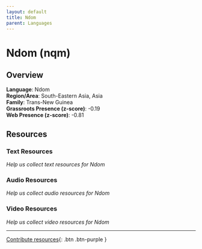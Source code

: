 ```yaml
---
layout: default
title: Ndom
parent: Languages
---
```


# Ndom (nqm)

## Overview

**Language**: Ndom  
**Region/Area**: South-Eastern Asia, Asia  
**Family**: Trans-New Guinea  
**Grassroots Presence (z-score)**: -0.19  
**Web Presence (z-score)**: -0.81  

## Resources

### Text Resources
*Help us collect text resources for Ndom*

### Audio Resources
*Help us collect audio resources for Ndom*

### Video Resources
*Help us collect video resources for Ndom*

---

[Contribute resources](https://forms.office.com/e/1SfLJx3u1r){: .btn .btn-purple }
